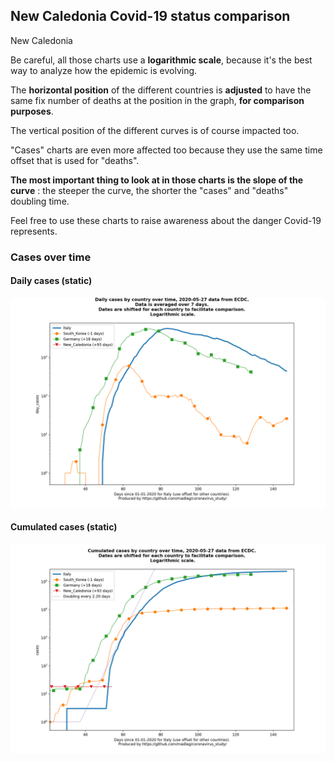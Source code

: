 ## New Caledonia Covid-19 status comparison 

New Caledonia



Be careful, all those charts use a **logarithmic scale**, because it's the best way to analyze how the epidemic is evolving.
 
The **horizontal position** of the different countries is **adjusted** to have the same fix number of deaths at the position in the graph, **for comparison purposes**.

The vertical position of the different curves is of course impacted too.

"Cases" charts are even more affected too because they use the same time offset that is used for "deaths".

**The most important thing to look at in those charts is the slope of the curve** : the steeper the curve, the shorter the "cases" and "deaths" doubling time.

Feel free to use these charts to raise awareness about the danger Covid-19 represents. 


 
### Cases over time
 
#### Daily cases (static)
![New Caledonia covid-19 daily cases static chart](https://raw.githubusercontent.com/madlag/coronavirus_study/master/notebooks/graphs/2020-05-27/countries/New_Caledonia/2020-05-27_New_Caledonia_day_cases.png "New Caledonia covid-19 day_cases static chart")   
 
#### Cumulated cases (static)
![New Caledonia covid-19 cumulated cases static chart](https://raw.githubusercontent.com/madlag/coronavirus_study/master/notebooks/graphs/2020-05-27/countries/New_Caledonia/2020-05-27_New_Caledonia_cases.png "New Caledonia covid-19 cases static chart")   

